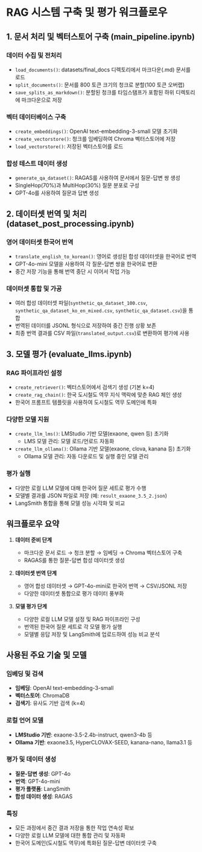 # RAG 시스템 구축 및 평가 워크플로우

## 1. 문서 처리 및 벡터스토어 구축 (main_pipeline.ipynb)

### 데이터 수집 및 전처리
- `load_documents()`: datasets/final_docs 디렉토리에서 마크다운(.md) 문서를 로드
- `split_documents()`: 문서를 800 토큰 크기의 청크로 분할(100 토큰 오버랩)
- `save_splits_as_markdown()`: 분할된 청크를 타임스탬프가 포함된 하위 디렉토리에 마크다운으로 저장

### 벡터 데이터베이스 구축
- `create_embeddings()`: OpenAI text-embedding-3-small 모델 초기화
- `create_vectorstore()`: 청크를 임베딩하여 Chroma 벡터스토어에 저장
- `load_vectorstore()`: 저장된 벡터스토어를 로드

### 합성 테스트 데이터 생성
- `generate_qa_dataset()`: RAGAS를 사용하여 문서에서 질문-답변 쌍 생성
- SingleHop(70%)과 MultiHop(30%) 질문 분포로 구성
- GPT-4o를 사용하여 질문과 답변 생성

## 2. 데이터셋 번역 및 처리 (dataset_post_processing.ipynb)

### 영어 데이터셋 한국어 번역
- `translate_english_to_korean()`: 영어로 생성된 합성 데이터셋을 한국어로 번역
- GPT-4o-mini 모델을 사용하여 각 질문-답변 쌍을 한국어로 변환
- 중간 저장 기능을 통해 번역 중단 시 이어서 작업 가능

### 데이터셋 통합 및 가공
- 여러 합성 데이터셋 파일(`synthetic_qa_dataset_100.csv`, `synthetic_qa_dataset_ko_en_mixed.csv`, `synthetic_qa_dataset.csv`)을 통합
- 번역된 데이터를 JSONL 형식으로 저장하여 중간 진행 상황 보존
- 최종 번역 결과를 CSV 파일(`translated_output.csv`)로 변환하여 평가에 사용

## 3. 모델 평가 (evaluate_llms.ipynb)

### RAG 파이프라인 설정
- `create_retriever()`: 벡터스토어에서 검색기 생성 (기본 k=4)
- `create_rag_chain()`: 한국 도시철도 역무 지식 맥락에 맞춘 RAG 체인 생성
- 한국어 프롬프트 템플릿을 사용하여 도시철도 역무 도메인에 특화

### 다양한 모델 지원
- `create_llm_lms()`: LMStudio 기반 모델(exaone, qwen 등) 초기화
  - LMS 모델 관리: 모델 로드/언로드 자동화
- `create_llm_ollama()`: Ollama 기반 모델(exaone, clova, kanana 등) 초기화
  - Ollama 모델 관리: 자동 다운로드 및 실행 중인 모델 관리

### 평가 실행
- 다양한 로컬 LLM 모델에 대해 한국어 질문 세트로 평가 수행
- 모델별 결과를 JSON 파일로 저장 (예: `result_exaone_3.5_2.json`)
- LangSmith 통합을 통해 모델 성능 시각화 및 비교

## 워크플로우 요약

1. **데이터 준비 단계**
   - 마크다운 문서 로드 → 청크 분할 → 임베딩 → Chroma 벡터스토어 구축
   - RAGAS를 통한 질문-답변 합성 데이터셋 생성

2. **데이터셋 번역 단계**
   - 영어 합성 데이터셋 → GPT-4o-mini로 한국어 번역 → CSV/JSONL 저장
   - 다양한 데이터셋 통합으로 평가 데이터 풍부화

3. **모델 평가 단계**
   - 다양한 로컬 LLM 모델 설정 및 RAG 파이프라인 구성
   - 번역된 한국어 질문 세트로 각 모델 평가 실행
   - 모델별 응답 저장 및 LangSmith에 업로드하여 성능 비교 분석

## 사용된 주요 기술 및 모델

### 임베딩 및 검색
- **임베딩**: OpenAI text-embedding-3-small
- **벡터스토어**: ChromaDB
- **검색기**: 유사도 기반 검색 (k=4)

### 로컬 언어 모델
- **LMStudio 기반**: exaone-3.5-2.4b-instruct, qwen3-4b 등
- **Ollama 기반**: exaone3.5, HyperCLOVAX-SEED, kanana-nano, llama3.1 등

### 평가 및 데이터 생성
- **질문-답변 생성**: GPT-4o
- **번역**: GPT-4o-mini
- **평가 플랫폼**: LangSmith
- **합성 데이터 생성**: RAGAS

### 특징
- 모든 과정에서 중간 결과 저장을 통한 작업 연속성 확보
- 다양한 로컬 LLM 모델에 대한 통합 관리 및 자동화
- 한국어 도메인(도시철도 역무)에 특화된 질문-답변 데이터셋 구축
